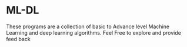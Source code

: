 # ML-DL
These programs are a collection of basic to Advance level Machine Learning and deep learning algorithms. Feel Free to explore and provide feed back
